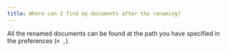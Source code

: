 ```yaml
---
title: Where can I find my documents after the renaming?
---
```


All the renamed documents can be found at the path you have specified in the preferences (`⌘ ,`).
